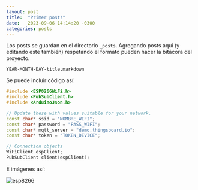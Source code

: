 ```yaml
---
layout: post
title:  "Primer post!"
date:   2023-09-06 14:14:20 -0300
categories: posts
---
```

Los posts se guardan en el directorio `_posts`. Agregando posts aquí (y editando este también) respetando el formato pueden hacer la bitácora del proyecto.

`YEAR-MONTH-DAY-title.markdown`

Se puede incluir código así:

```c++
#include <ESP8266WiFi.h>
#include <PubSubClient.h>
#include <ArduinoJson.h>

// Update these with values suitable for your network.
const char* ssid = "NOMBRE_WIFI";
const char* password = "PASS_WIFI";
const char* mqtt_server = "demo.thingsboard.io";
const char* token = "TOKEN_DEVICE";

// Connection objects
WiFiClient espClient;
PubSubClient client(espClient);
```

E imágenes así:

![esp8266](https://upload.wikimedia.org/wikipedia/commons/thumb/7/7e/NodeMCU_DEVKIT_1.0.jpg/2880px-NodeMCU_DEVKIT_1.0.jpg)

